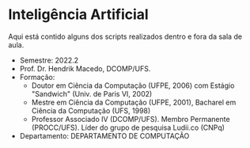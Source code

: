 # Inteligência Artificial
Aqui está contido alguns dos scripts realizados
dentro e fora da sala de aula. 

- Semestre: 2022.2
- Prof. Dr. Hendrik Macedo, DCOMP/UFS.
- Formação: 
  - Doutor em Ciência da Computação (UFPE, 2006) com Estágio "Sandwich" (Univ. de Paris VI, 2002)
  - Mestre em Ciência da Computação (UFPE, 2001), Bacharel em Ciência da Computação (UFS, 1998)
  - Professor Associado IV (DCOMP/UFS). Membro Permanente (PROCC/UFS). Líder do grupo de pesquisa Ludii.co (CNPq)
- Departamento: DEPARTAMENTO DE COMPUTAÇÃO
